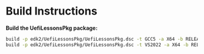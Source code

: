 # Build Instructions

**Build the UefiLessonsPkg package:**

   ```sh
   build -p edk2/UefiLessonsPkg/UefiLessonsPkg.dsc -t GCC5 -a X64 -b RELEASE
   build -p edk2/UefiLessonsPkg/UefiLessonsPkg.dsc -t VS2022 -a X64 -b RELEASE
   ```
